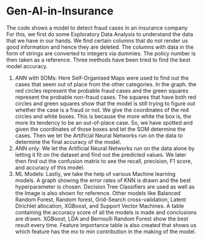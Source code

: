# Gen-AI-in-Insurance

The code shows a model to detect fraud cases in an insurance company  
For this, we first do some Exploratory Data Analysis to understand the data that we have in our hands. We find certain columns that do not render us good information and hence they are deleted. The columns with data in the form of strings are converted to integers via dummies. The policy number is then taken as a reference.
Three methods have been tried to find the best model accuracy.  
1. ANN with SOMs: Here Self-Organised Maps were used to find out the cases that seem out of place from the other categories. In the graph. the red circles represent the probable fraud cases and the green squares represent the probable non-fraud cases. The squares that have both red circles and green squares show that the model is still trying to figure out whether the case is a fraud or not. We give the coordinates of the red circles and white boxes. This is because the more white the box is, the more its tendency to be an out-of-place case. So, we have spotted and given the coordinates of those boxes and let the SOM determine the cases. Then we let the Artificial Neural Networks run on the data to determine the final accuracy of the model.  
2. ANN only: We let the Artificial Neural Networks run on the data alone by letting it fit on the dataset and find out the predicted values. We later then find out the confusion matrix to see the recall, precision, F1 score, and accuracy of this model.
3. ML Models: Lastly, we take the help of various Machine learning models. A graph showing the error rates of KNN is drawn and the best hyperparameter is chosen. Decision Tree Classifiers are used as well as the Image is also shown for reference.  Other models like Balanced Random Forest, Random forest, Grid-Search cross-validation, Latent Dirichlet allocation, XGBoost, and Support Vector Machines. A table containing the accuracy score of all the models is made and conclusions are drawn.  XGBoost, LDA and Bernoulli Random Forest show the best result every time. Feature importance table is also created that shows us which feature has the mx to min contribution in the making of the model.
